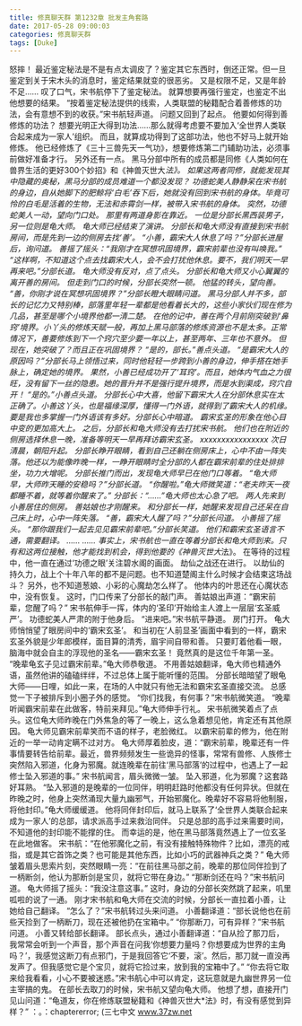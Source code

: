 ```yaml
---
title: 修真聊天群 第1232章 批发主角套路
date: 2017-05-28 09:00:03
categories: 修真聊天群
tags: [Duke]
---
```


怒摔！
最近鉴定秘法是不是有点太调皮了？鉴定其它东西时，倒还正常。但一旦鉴定到关于宋木头的消息时，鉴定结果就变的很恶劣。
又是权限不足，又是年龄不足……
叹了口气，宋书航停下了鉴定秘法。
就算想要再强行鉴定，也鉴定不出他想要的结果。
“按着鉴定秘法提供的线索，人类联盟的秘籍配合着善修炼的功法，会有意想不到的收获。”宋书航轻声道。
问题又回到了起点。
他要如何得到善修炼的功法？
想要光明正大得到功法……那么就得考虑要不要加入‘全世界人类联合起来成为一家人’组织。
而且，就算成功得到了这部功法，他也不好马上就开始修炼。
他已经修炼了《三十三兽先天一气功》，想要修炼第二门辅助功法，必须事前做好准备才行。
另外还有一点。
黑马分部中所有的成员都是同修《人类如何在兽界生活的更好300个妙招》和《神兽灭世大*法》。
如果这两者同修，就能发现其中隐藏的奥秘，黑马分部的成员难道一个都没发现？
功德蛇美人静静呆在宋书航的身边，自从她脚下的肥鲸将‘白毛’吞下后，她就没有回到宋书航的身体。毕竟可怜的白毛是活着的生物，无法和赤霄剑一样，被带入宋书航的身体。
突然，功德蛇美人一动，望向门口处。
那里有两道身影在靠近。
一位是分部长黑西装男子，另一位则是龟大师。
龟大师已经结束了演讲。
分部长和龟大师没有直接到宋书航房间，而是先到一边的侧房去找‘善’。
“小善，霸宋大人休息了吗？”分部长进屋后，询问道。
善摇了摇头：“我刚才在冥想巩固境界，霸宋前辈也没有叫唤我。”
“这样啊，不知道这个点去找霸宋大人，会不会打扰他休息。要不，我们明天一早再来吧。”分部长道。
龟大师没有反对，点了点头。
分部长和龟大师又小心翼翼的离开善的房间。
但走到门口的时候，分部长突然一顿。
他猛的转头，望向善。
“善，你刚才说在冥想巩固境界？”分部长瞪大眼睛问道。
黑马分部人并不多，部长的记忆力又特别棒，部落里年轻一辈都是他看着长大的，这些小家伙们现在修为几品，甚至是哪个小境界他都一清二楚。
在他的记中，善在两个月前刚突破到‘鼻窍’境界。小丫头的修炼天赋一般，再加上黑马部落的修炼资源也不是太多。正常情况下，善要修炼到下一个窍穴至少要一年以上，甚至两年、三年也不意外。
但现在，她突破了？而且正在巩固境界？
“是的，部长。”善点头道。
“是霸宋大人的原因吗？”分部长马上领悟过来，同时他轻轻一步跨到小善的身边，伸手搭在她手脉上，确定她的境界。
果然，小善已经成功开了‘耳窍’。而且，她体内气血之力很旺，没有留下一丝的隐患。她的晋升并不是强行提升境界，而是水到渠成，窍穴自开！
“是的。”小善点头道。
分部长心中大喜，他留下霸宋大人在分部休息实在太正确了。小善这丫头，也是福缘深厚，懂得一门外语，就得到了霸宋大人的机缘。
要是我也多掌握一门外语该有多好。分部长心中暗道。
霸宋玄圣的形象在他心目中变的更加高大上。
之后，分部长和龟大师没有去打扰宋书航。
他们也在附近的侧房选择休息一晚，准备等明天一早再拜访霸宋玄圣。
xxxxxxxxxxxxxxxx
次日清晨，朝阳升起。
分部长睁开眼睛，看到自己还躺在侧房床上，心中不由一阵失落。他还以为能像昨晚一样，一睁开眼睛时全分部的人都在霸宋前辈的住处排排坐，功力大增呢。
分部长推门而出，发现龟大师早已在他门口等着。
“龟大师早，大师昨天睡的安稳吗？”分部长道。
“你醒啦。”龟大师微笑道：“老夫昨天一夜都睡不着，就等着你醒来了。”
分部长：“……”龟大师也太心急了吧。
两人先来到小善居住的侧房。
善姑娘也才刚醒来。
和分部长一样，她醒来发现自己还呆在自己床上时，心中一阵失落。
“善，霸宋大人醒了吗？”分部长问道。
小善摇了摇头。
“那你跟我们一起去见见霸宋前辈吧。”分部长笑道。
他们和霸宋玄圣语言不通，需要翻译。
……
……
事实上，宋书航也一直在等着分部长和龟大师到来。只有和这两位接触，他才能找到机会，得到他要的《神兽灭世大*法》。
在等待的过程中，他一直在通过‘功德之眼’关注碧水阁的画面。
劫仙之战还在进行。
以劫仙的持久力，战上个十年八年的都不是问题。也不知道楚阁主什么时候才会结束这场战斗？
另外，也不知道葱娘、小彩的心魔劫怎么样了。
他体内的叶思还在心魔状态中，没有恢复。
这时，门口传来了分部长的敲门声。
善姑娘出声道：“霸宋前辈，您醒了吗？”
宋书航伸手一挥，体内的‘圣印’开始给主人渡上一层层‘玄圣威严’。
功德蛇美人严肃的附于他身后。
“进来吧。”宋书航平静道。
房门打开。
龟大师悄悄望了眼房间中的‘霸宋玄圣’。
和当初在‘人前显圣’画面中看到的一样，霸宋玄圣外貌是少年郎模样，面目算的清秀，眉宇间自带和善。
只要盯着他看一眼，脑海中就会自主的浮现他的圣名——霸宋玄圣！
竟然真的是这位千年第一圣。
“晚辈龟玄子见过霸宋前辈。”龟大师恭敬道。
不用善姑娘翻译，龟大师也精通外语，虽然他讲的磕磕绊绊，不过总体上属于能听懂的范围。
分部长暗暗望了眼龟大师——日哩，如此一来，在场的人中就只有他无法和霸宋玄圣直接交流。
总感觉一下子被排斥到小圈子外的感觉。
“你们找我，有何事？”宋书航微笑道。
“晚辈听闻霸宋前辈在此做客，特前来拜见。”龟大师伸手行礼。
宋书航微笑着点了点头。这位龟大师昨晚在门外焦急的等了一晚上，这么急着想见他，肯定还有其他原因。
龟大师见霸宋前辈笑而不语的样子，老脸微红。
以霸宋前辈的修为，他在附近的一举一动肯定瞒不过对方。
龟大师厚着脸皮，道：“霸宋前辈，晚辈还有一件事情要转告给前辈。最近，兽界频频发生一些诡异的怪事，常常有兽修、人族修士突然陷入邪道，化身为邪魔。就连晚辈在前往‘黑马部落’的过程中，也遇上了一起修士坠入邪道的事。”
宋书航闻言，眉头微微一皱。
坠入邪道，化为邪魔？这套路好耳熟。
“坠入邪道的是晚辈的一位同伴，明明赶路时他都没有任何异状。但就在昨晚之时，他身上突然涌现大量九幽邪气，开始邪魔化。晚辈好不容易将他制服，将他封印。”龟大师缓缓道。
他将同伴封印后，就马上联系了‘全世界人类联合起来成为一家人’的总部，请求派高手过来救治同伴。
只是总部的高手过来需要时间，不知道他的封印能不能撑的住。
而幸运的是，他在黑马部落竟然遇上了一位玄圣在此地做客。
宋书航：“在他邪魔化之前，有没有接触特殊物件？比如，漂亮的戒指，或是其它首饰之类？也可能是其他东西，比如小巧的武器神兵之类？”
龟大师皱着眉头思索片刻，突然眼睛一亮：“在前往黑马部之前，晚辈的那位同伴捡到了一柄断剑，他认为那断剑是宝贝，就将它带在身边。”
“那断剑还在吗？”宋书航问道。
龟大师摇了摇头：“我没注意这事。”
这时，身边的分部长突然跳了起来，叽里呱啦的说了一通。
刚才宋书航和龟大师在交流的时候，分部长一直拉着小善，让她给自己翻译。
“怎么了？”宋书航转过头来问道。
小善翻译道：“部长说他也在前些天捡到了一柄断刀，现在还被他扔在宝箱中。”
“你那断刀，可有异样？”宋书航问道。
小善又转给部长翻译。
部长点头，通过小善翻译道：“自从捡了那刀后，我常常会听到一个声音，那个声音在问我‘你想要力量吗？你想要成为世界的主角吗？’，我感觉这断刀有点邪门，于是我回答它‘不要，滚’。然后，那刀就一直没再发声了。但我感觉它是个宝贝，就将它捡过来，放到我的宝箱中了。”
“你去将它取来给我看看，小心不要被迷惑。”宋书航心中可以肯定，这玩意就是九幽世界另一位主宰搞的鬼。
在部长去取刀的时候，宋书航又望向龟大师。
他想了想，直接开门见山问道：“龟道友，你在修炼联盟秘籍和《神兽灭世大*法》时，有没有感觉到异样？”
：。：chaptererror;
(三七中文 www.37zw.net
